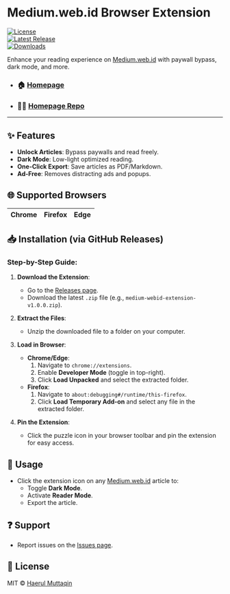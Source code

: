 # Medium.web.id Browser Extension  

[![License](https://img.shields.io/badge/license-MIT-blue.svg)](LICENSE)  
[![Latest Release](https://img.shields.io/github/v/release/haerulmuttaqin/medium-webid-extension)](https://github.com/haerulmuttaqin/medium-webid-extension/releases)  
[![Downloads](https://img.shields.io/github/downloads/haerulmuttaqin/medium-webid-extension/total)](https://github.com/haerulmuttaqin/medium-webid-extension/releases)  

Enhance your reading experience on [Medium.web.id](https://medium.web.id) with paywall bypass, dark mode, and more.  

- ### 🏠 [Homepage](https://medium.web.id/)
- ### 👩‍💻 [Homepage Repo](https://github.com/haerulmuttaqin/medium-web-id) 
---

## ✨ Features  
- **Unlock Articles**: Bypass paywalls and read freely.  
- **Dark Mode**: Low-light optimized reading.  
- **One-Click Export**: Save articles as PDF/Markdown.  
- **Ad-Free**: Removes distracting ads and popups.

## 🌐 Supported Browsers  
| Chrome | Firefox | Edge |  
|--------|---------|------|  

## 📥 Installation (via GitHub Releases)  
### Step-by-Step Guide:  
1. **Download the Extension**:  
   - Go to the [Releases page](https://github.com/haerulmuttaqin/medium-webid-extension/releases).  
   - Download the latest `.zip` file (e.g., `medium-webid-extension-v1.0.0.zip`).  

2. **Extract the Files**:  
   - Unzip the downloaded file to a folder on your computer.  

3. **Load in Browser**:  
   - **Chrome/Edge**:  
     1. Navigate to `chrome://extensions`.  
     2. Enable **Developer Mode** (toggle in top-right).  
     3. Click **Load Unpacked** and select the extracted folder.  
   - **Firefox**:  
     1. Navigate to `about:debugging#/runtime/this-firefox`.  
     2. Click **Load Temporary Add-on** and select any file in the extracted folder.  

4. **Pin the Extension**:  
   - Click the puzzle icon in your browser toolbar and pin the extension for easy access.  

## 🚀 Usage  
- Click the extension icon on any [Medium.web.id](https://medium.web.id) article to:  
  - Toggle **Dark Mode**.  
  - Activate **Reader Mode**.  
  - Export the article.
 
## ❓ Support  
- Report issues on the [Issues page](https://github.com/haerulmuttaqin/medium-webid-extension/issues).  

## 📜 License  
MIT © [Haerul Muttaqin](https://github.com/haerulmuttaqin)  
